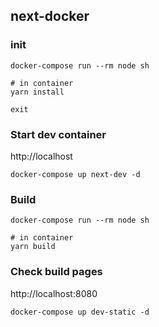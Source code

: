 ## next-docker
### init
```shell
docker-compose run --rm node sh

# in container
yarn install

exit
```

### Start dev container
http://localhost
```shell
docker-compose up next-dev -d
```

### Build
```shell
docker-compose run --rm node sh

# in container
yarn build
```

### Check build pages
http://localhost:8080
```shell
docker-compose up dev-static -d
```